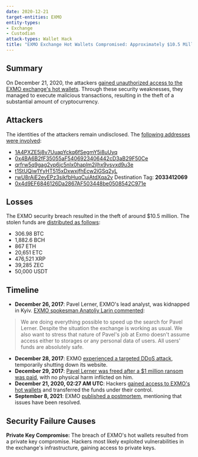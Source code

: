 ```yaml
---
date: 2020-12-21
target-entities: EXMO
entity-types:
- Exchange
- Custodian
attack-types: Wallet Hack
title: "EXMO Exchange Hot Wallets Compromised: Approximately $10.5 Million Stolen"
---
```


## Summary

On December 21, 2020, the attackers [gained unauthorized access to the EXMO exchange's hot wallets](https://info.exmo.com/en/notifications/exmo-security-incident-update/). Through these security weaknesses, they managed to execute malicious transactions, resulting in the theft of a substantial amount of cryptocurrency. 

## Attackers

The identities of the attackers remain undisclosed. The [following addresses were involved](https://info.exmo.com/en/notifications/exmo-security-incident-update/):

- [1A4PXZE5j8v7UuapYckq6fSegmY5i8uUyq](https://www.blockchain.com/explorer/addresses/btc/1A4PXZE5j8v7UuapYckq6fSegmY5i8uUyq)
- [0x4BA6B2fF35055aF5406923406442cD3aB29F50Ce](https://etherscan.io/address/0x4BA6B2fF35055aF5406923406442cD3aB29F50Ce)
- [qrfrw5q9gag2vp6jc5nlx0haplm2jlhx9vsvxd9u3e](https://www.blockchain.com/explorer/addresses/bch/qrfrw5q9gag2vp6jc5nlx0haplm2jlhx9vsvxd9u3e)
- [t1StUQiw1YyHT515xDxwxjfhEcw2iGSq2yL](https://zcashblockexplorer.com/address/t1StUQiw1YyHT515xDxwxjfhEcw2iGSq2yL)
- [rwU8rAiE2eyEPz3sikfbHuqCuiAtdXqa2v](https://xrpscan.com/account/rwU8rAiE2eyEPz3sikfbHuqCuiAtdXqa2v) Destination Tag: **2033412069**
- [0x4d9EF6846126Da2867AF503448be0508542C971e](https://etcblockexplorer.com/address/0x4d9EF6846126Da2867AF503448be0508542C971e)

## Losses

The EXMO security breach resulted in the theft of around $10.5 million. The stolen funds are [distributed as follows](https://www.theblock.co/post/88692/crypto-exchange-exmo-hacked):

- 306.98 BTC
- 1,882.6 BCH
- 867 ETH
- 20,651 ETC
- 476,521 XRP
- 39,285 ZEC
- 50,000 USDT

## Timeline

- **December 26, 2017**: Pavel Lerner, EXMO's lead analyst, was kidnapped in Kyiv. [EXMO spokesman Anatoliy Larin commented](https://www.bbc.com/news/business-42505261):
> We are doing everything possible to speed up the search for Pavel Lerner.
> Despite the situation the exchange is working as usual. We also want to stress that nature of Pavel's job at Exmo doesn't assume access either to storages or any personal data of users. All users' funds are absolutely safe.
- **December 28, 2017**: EXMO [experienced a targeted DDoS attack](https://www.ibtimes.co.uk/exmo-hack-uk-bitcoin-exchange-hit-ddos-attack-days-after-lead-analyst-was-kidnapped-1653141), temporarily shutting down its website.
- **December 29, 2017**: [Pavel Lerner was freed after a $1 million ransom was paid](https://www.reuters.com/article/us-ukraine-kidnapping-idUSKBN1EN1QB), with no physical harm inflicted on him. 
- **December 21, 2020, 02:27 AM UTC**: Hackers [gained access to EXMO's hot wallets](https://blog.merklescience.com/hacktrack/hack-track-exmo-hot-wallets) and transferred the funds under their control.
- **September 8, 2021**: EXMO [published a postmortem](https://info.exmo.com/en/notifications/the-2020-exmo-security-incident-resolved/), mentioning that issues have been resolved.

## Security Failure Causes

**Private Key Compromise:** The breach of EXMO's hot wallets resulted from a private key compromise. Hackers most likely exploited vulnerabilities in the exchange's infrastructure, gaining access to private keys. 
